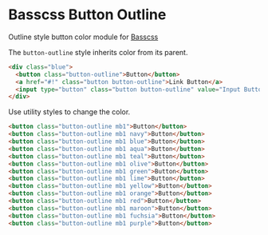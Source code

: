 # Basscss Button Outline

Outline style button color module for [Basscss](http://basscss.com)

The `button-outline` style inherits color from its parent.

```html
<div class="blue">
  <button class="button-outline">Button</button>
  <a href="#!" class="button button-outline">Link Button</a>
  <input type="button" class="button button-outline" value="Input Button">
</div>
```

Use utility styles to change the color.

```html
<button class="button-outline mb1">Button</button>
<button class="button-outline mb1 navy">Button</button>
<button class="button-outline mb1 blue">Button</button>
<button class="button-outline mb1 aqua">Button</button>
<button class="button-outline mb1 teal">Button</button>
<button class="button-outline mb1 olive">Button</button>
<button class="button-outline mb1 green">Button</button>
<button class="button-outline mb1 lime">Button</button>
<button class="button-outline mb1 yellow">Button</button>
<button class="button-outline mb1 orange">Button</button>
<button class="button-outline mb1 red">Button</button>
<button class="button-outline mb1 maroon">Button</button>
<button class="button-outline mb1 fuchsia">Button</button>
<button class="button-outline mb1 purple">Button</button>
```

